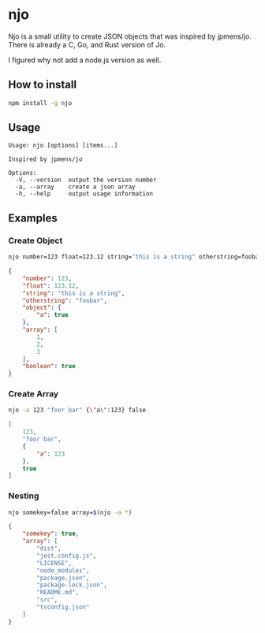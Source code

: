 # njo
Njo is a small utility to create JSON objects that was inspired by jpmens/jo. There is already a C, Go, and Rust version of Jo.

I figured why not add a node.js version as well.

## How to install

```bash
npm install -g njo
```

## Usage

```
Usage: njo [options] [items...]

Inspired by jpmens/jo

Options:
  -V, --version  output the version number
  -a, --array    create a json array
  -h, --help     output usage information
  ```

## Examples

### Create Object
```bash
njo number=123 float=123.12 string="this is a string" otherstring=foobar object={\"a\":true} array=[1,2,3] boolean=true
```
```json
{
    "number": 123,
    "float": 123.12,
    "string": "this is a string",
    "otherstring": "foobar",
    "object": {
        "a": true
    },
    "array": [
        1,
        2,
        3
    ],
    "boolean": true
}
```

### Create Array
```bash
njo -a 123 "foor bar" {\"a\":123} false
```
```json
[
    123,
    "foor bar",
    {
        "a": 123
    },
    true
]
```

### Nesting
```bash
njo somekey=false array=$(njo -a *)
```
```json
{
    "somekey": true,
    "array": [
        "dist",
        "jest.config.js",
        "LICENSE",
        "node_modules",
        "package.json",
        "package-lock.json",
        "README.md",
        "src",
        "tsconfig.json"
    ]
}
```